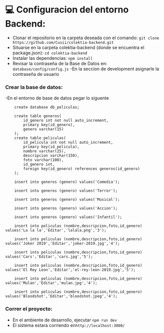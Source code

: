 # :computer: Configuracion del entorno Backend:

- Clonar el repositorio en la carpeta deseada con el comando:
 `git clone https://github.com/Cusii/colektia-backend.git`
- Situarse en la carpeta colektia-backend (donde se encuentra el package.json): `cd colektia-backend`
- Instalar las dependencias: `npm install`
- Revisar la contraseña de la Base de Datos en: `database/config/config.js`
-En la seccion de development asignarle la contraseña de usuario

### Crear la base de datos:
-En el entorno de base de datos pegar lo siguente
```MySQL
    create database db_peliculas;

    create table generos(
        id_genero int not null auto_increment,
        primary key(id_genero),
        genero varchar(15)
	);
    create table peliculas(
        id_pelicula int not null auto_increment,
        primary key(id_pelicula),
        nombre varchar(25),
        descripcion varchar(150),
        foto varchar(100),
        id_genero int,
        foreign key(id_genero) references generos(id_genero)
	);

    insert into generos (genero) values('Comedia');

    insert into generos (genero) values('Terror');

    insert into generos (genero) values('Musical');

    insert into generos (genero) values('Accion');

    insert into generos (genero) values('Infantil');

    insert into peliculas (nombre,descripcion,foto,id_genero) values('La la la','Editar','lalala.png','3');

    insert into peliculas (nombre,descripcion,foto,id_genero) values('Joker 2019','Editar','joker-2019.jpg','4');

    insert into peliculas (nombre,descripcion,foto,id_genero) values('Cars','Editar','cars.jpg','5');

    insert into peliculas (nombre,descripcion,foto,id_genero) values('El Rey Leon','Editar','el-rey-leon-2019.jpg','5');

    insert into peliculas (nombre,descripcion,foto,id_genero) values('Mulan','Editar','mulan.jpg','4');

    insert into peliculas (nombre,descripcion,foto,id_genero) values('Bloodshot','Editar','bloodshot.jpeg','4');

```

### Correr el proyecto:
- En el ambiente de desarrollo, ejecutar `npm run dev`
- El sistema estara corriendo en`http://localhost:3000/`
